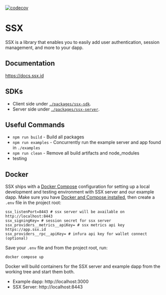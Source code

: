 [![codecov](https://codecov.io/gh/spruceid/ssx/branch/main/graph/badge.svg?token=JV205ZHO78)](https://codecov.io/gh/spruceid/ssx)

# SSX

SSX is a library that enables you to easily add user authentication, session management, and more to your dapp.

## Documentation

https://docs.ssx.id

## SDKs

- Client side under [`./packages/ssx-sdk`](./packages/ssx-sdk).
- Server side under [`./packages/ssx-server`](./packages/ssx-server).

## Useful Commands

- `npm run build` - Build all packages
- `npm run examples` - Concurrently run the example server and app found in `./examples`
- `npm run clean` - Remove all build artifacts and node_modules
- testing

## Docker

SSX ships with a [Docker Compose](https://docs.docker.com/compose/) configuration
for setting up a local development and testing environment with SSX server and
our example dapp. Make sure you have
[Docker and Compose installed](https://docs.docker.com/compose/install/), then
create a `.env` file in the project root:

```
ssx_listenPort=8443 # ssx server will be available on http://localhost:8443
ssx_signingKey= # session secret for ssx server
ssx_providers__metrics__apiKey= # ssx metrics api key https://app.ssx.id
ssx_providers__rpc__apiKey= # infura api key for wallet connect (optional)
```

Save your `.env` file and from the project root, run:

```
docker compose up
```

Docker will build containers for the SSX server and example dapp from the
working tree and start them both.

- Example dapp: http://localhost:3000
- SSX Server: http://localhost:8443
